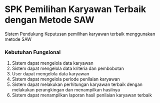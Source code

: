 # SPK Pemilihan Karyawan Terbaik dengan Metode SAW
Sistem Pendukung Keputusan pemilihan karyawan terbaik menggunakan metode SAW

### Kebutuhan Fungsional
1. Sistem dapat mengelola data karyawan
2. Sistem dapat mengelola data kriteria dan pembobotan
3. User dapat mengelola data karyawan
4. Sistem dapat mengelola periode penilaian karyawan
5. Sistem dapat melakukan perhitungan karyawan terbaik dengan melakukan perangkingan dan menampilkan hasilnya
6. Sistem dapat menampilkan laporan hasil penilaian karyawan terbaik